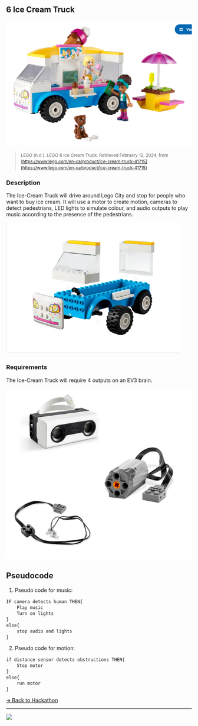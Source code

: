 ## 6 Ice Cream Truck

![6 Ice Cream Truck](images/ice-cream-truck.png)

><small>LEGO (n.d.). LEGO 6 Ice Cream Truck. Retrieved February 12, 2024, from [https://www.lego.com/en-ca/product/ice-cream-truck-41715](https://www.lego.com/en-ca/product/ice-cream-truck-41715)</small>

### Description

The Ice-Cream Truck will drive around Lego City and stop for people who want to buy ice cream. It will use a motor to create motion, cameras to detect pedestrians, LED lights to simulate colour, and audio outputs to play music according to the presence of the pedestrians.

![6 Ice Cream Truck](images/ice-cream-truck2.png)

### Requirements

The Ice-Cream Truck will require 4 outputs on an EV3 brain.

![6 Ice Cream Truck](images/sensor-and-motor.png)

## Pseudocode

1) Pseudo code for music:
```pseudocode
IF camera detects human THEN{
    Play music
    Turn on lights
}
else{
    stop audio and lights
}
```

2) Pseudo code for motion:
```pseudocode
if distance sensor detects obstructions THEN{
    Stop motor
}
else{
    run motor
}
```

[&#10132; Back to Hackathon](/hackathon-set/)

---

<a href="https://brickmmo.com">
<img src="https://brickmmo.com/images/brickmmo-logo-horizontal.jpg" width="100">
</a>
